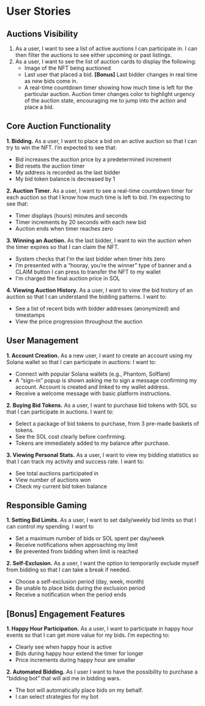# User Stories

## Auctions Visibility

1.  As a user, I want to see a list of active auctions I can participate in. I can then filter the auctions to see either upcoming or past listings.
2.  As a user, I want to see the list of auction cards to display the following:
    - Image of the NFT being auctioned
    - Last user that placed a bid. **[Bonus]** Last bidder changes in real time as new bids come in.
    - A real-time countdown timer showing how much time is left for the particular auction. Auction timer changes color to highlight urgency of the auction state, encouraging me to jump into the action and place a bid.

## Core Auction Functionality

**1. Bidding.** As a user, I want to place a bid on an active auction so that I can try to win the NFT. I’m expected to see that:

- Bid increases the auction price by a predetermined increment
- Bid resets the auction timer
- My address is recorded as the last bidder
- My bid token balance is decreased by 1

**2. Auction Timer.** As a user, I want to see a real-time countdown timer for each auction so that I know how much time is left to bid. I’m expecting to see that:

- Timer displays (hours) minutes and seconds
- Timer increments by 20 seconds with each new bid
- Auction ends when timer reaches zero

**3. Winning an Auction.** As the last bidder, I want to win the auction when the timer expires so that I can claim the NFT.

- System checks that I'm the last bidder when timer hits zero
- I’m presented with a “hooray, you’re the winner” type of banner and a CLAIM button I can press to transfer the NFT to my wallet
- I'm charged the final auction price in SOL

**4. Viewing Auction History.** As a user, I want to view the bid history of an auction so that I can understand the bidding patterns. I want to:

- See a list of recent bids with bidder addresses (anonymized) and timestamps
- View the price progression throughout the auction

## User Management

**1. Account Creation.** As a new user, I want to create an account using my Solana wallet so that I can participate in auctions: I want to:

- Connect with popular Solana wallets (e.g., Phantom, Solflare)
- A “sign-in” popup is shown asking me to sign a message confirming my account. Account is created and linked to my wallet address.
- Receive a welcome message with basic platform instructions.

**2. Buying Bid Tokens.** As a user, I want to purchase bid tokens with SOL so that I can participate in auctions. I want to:

- Select a package of bid tokens to purchase, from 3 pre-made baskets of tokens.
- See the SOL cost clearly before confirming.
- Tokens are immediately added to my balance after purchase.

**3. Viewing Personal Stats.** As a user, I want to view my bidding statistics so that I can track my activity and success rate. I want to:

- See total auctions participated in
- View number of auctions won
- Check my current bid token balance

## Responsible Gaming

**1. Setting Bid Limits.** As a user, I want to set daily/weekly bid limits so that I can control my spending. I want to

- Set a maximum number of bids or SOL spent per day/week
- Receive notifications when approaching my limit
- Be prevented from bidding when limit is reached

**2. Self-Exclusion.** As a user, I want the option to temporarily exclude myself from bidding so that I can take a break if needed.

- Choose a self-exclusion period (day, week, month)
- Be unable to place bids during the exclusion period
- Receive a notification when the period ends

## [Bonus] Engagement Features

**1. Happy Hour Participation.** As a user, I want to participate in happy hour events so that I can get more value for my bids. I’m expecting to:

- Clearly see when happy hour is active
- Bids during happy hour extend the timer for longer
- Price increments during happy hour are smaller

**2. Automated Bidding.** As I user I want to have the possibility to purchase a “bidding bot” that will aid me in bidding wars.

- The bot will automatically place bids on my behalf.
- I can select strategies for my bot
